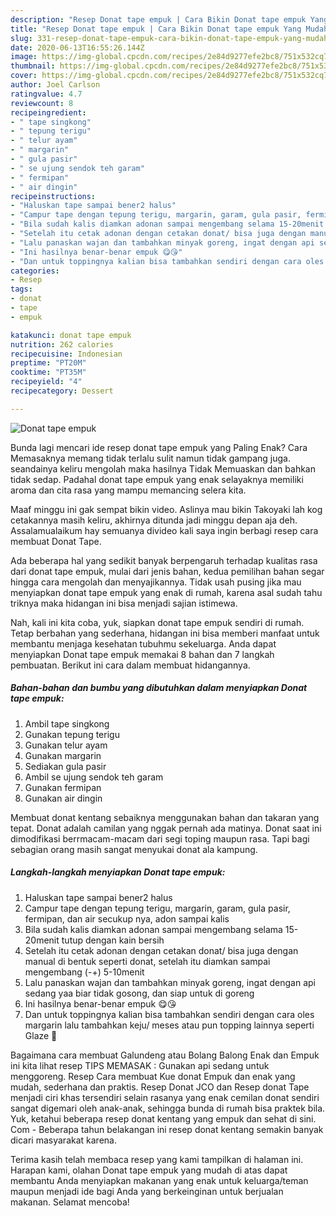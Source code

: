 ```yaml
---
description: "Resep Donat tape empuk | Cara Bikin Donat tape empuk Yang Mudah Dan Praktis"
title: "Resep Donat tape empuk | Cara Bikin Donat tape empuk Yang Mudah Dan Praktis"
slug: 331-resep-donat-tape-empuk-cara-bikin-donat-tape-empuk-yang-mudah-dan-praktis
date: 2020-06-13T16:55:26.144Z
image: https://img-global.cpcdn.com/recipes/2e84d9277efe2bc8/751x532cq70/donat-tape-empuk-foto-resep-utama.jpg
thumbnail: https://img-global.cpcdn.com/recipes/2e84d9277efe2bc8/751x532cq70/donat-tape-empuk-foto-resep-utama.jpg
cover: https://img-global.cpcdn.com/recipes/2e84d9277efe2bc8/751x532cq70/donat-tape-empuk-foto-resep-utama.jpg
author: Joel Carlson
ratingvalue: 4.7
reviewcount: 8
recipeingredient:
- " tape singkong"
- " tepung terigu"
- " telur ayam"
- " margarin"
- " gula pasir"
- " se ujung sendok teh garam"
- " fermipan"
- " air dingin"
recipeinstructions:
- "Haluskan tape sampai bener2 halus"
- "Campur tape dengan tepung terigu, margarin, garam, gula pasir, fermipan, dan air secukup nya, adon sampai kalis"
- "Bila sudah kalis diamkan adonan sampai mengembang selama 15-20menit tutup dengan kain bersih"
- "Setelah itu cetak adonan dengan cetakan donat/ bisa juga dengan manual di bentuk seperti donat, setelah itu diamkan sampai mengembang (-+) 5-10menit"
- "Lalu panaskan wajan dan tambahkan minyak goreng, ingat dengan api sedang yaa biar tidak gosong, dan siap untuk di goreng"
- "Ini hasilnya benar-benar empuk 😋😘"
- "Dan untuk toppingnya kalian bisa tambahkan sendiri dengan cara oles margarin lalu tambahkan keju/ meses atau pun topping lainnya seperti Glaze 🤗"
categories:
- Resep
tags:
- donat
- tape
- empuk

katakunci: donat tape empuk 
nutrition: 262 calories
recipecuisine: Indonesian
preptime: "PT20M"
cooktime: "PT35M"
recipeyield: "4"
recipecategory: Dessert

---
```



![Donat tape empuk](https://img-global.cpcdn.com/recipes/2e84d9277efe2bc8/751x532cq70/donat-tape-empuk-foto-resep-utama.jpg)

Bunda lagi mencari ide resep donat tape empuk yang Paling Enak? Cara Memasaknya memang tidak terlalu sulit namun tidak gampang juga. seandainya keliru mengolah maka hasilnya Tidak Memuaskan dan bahkan tidak sedap. Padahal donat tape empuk yang enak selayaknya memiliki aroma dan cita rasa yang mampu memancing selera kita.

Maaf minggu ini gak sempat bikin video. Aslinya mau bikin Takoyaki lah kog cetakannya masih keliru, akhirnya ditunda jadi minggu depan aja deh. Assalamualaikum hay semuanya divideo kali saya ingin berbagi resep cara membuat Donat Tape.

Ada beberapa hal yang sedikit banyak berpengaruh terhadap kualitas rasa dari donat tape empuk, mulai dari jenis bahan, kedua pemilihan bahan segar hingga cara mengolah dan menyajikannya. Tidak usah pusing jika mau menyiapkan donat tape empuk yang enak di rumah, karena asal sudah tahu triknya maka hidangan ini bisa menjadi sajian istimewa.


Nah, kali ini kita coba, yuk, siapkan donat tape empuk sendiri di rumah. Tetap berbahan yang sederhana, hidangan ini bisa memberi manfaat untuk membantu menjaga kesehatan tubuhmu sekeluarga. Anda dapat menyiapkan Donat tape empuk memakai 8 bahan dan 7 langkah pembuatan. Berikut ini cara dalam membuat hidangannya.

<!--inarticleads1-->

##### Bahan-bahan dan bumbu yang dibutuhkan dalam menyiapkan Donat tape empuk:

1. Ambil  tape singkong
1. Gunakan  tepung terigu
1. Gunakan  telur ayam
1. Gunakan  margarin
1. Sediakan  gula pasir
1. Ambil  se ujung sendok teh garam
1. Gunakan  fermipan
1. Gunakan  air dingin


Membuat donat kentang sebaiknya menggunakan bahan dan takaran yang tepat. Donat adalah camilan yang nggak pernah ada matinya. Donat saat ini dimodifikasi berrmacam-macam dari segi toping maupun rasa. Tapi bagi sebagian orang masih sangat menyukai donat ala kampung. 

<!--inarticleads2-->

##### Langkah-langkah menyiapkan Donat tape empuk:

1. Haluskan tape sampai bener2 halus
1. Campur tape dengan tepung terigu, margarin, garam, gula pasir, fermipan, dan air secukup nya, adon sampai kalis
1. Bila sudah kalis diamkan adonan sampai mengembang selama 15-20menit tutup dengan kain bersih
1. Setelah itu cetak adonan dengan cetakan donat/ bisa juga dengan manual di bentuk seperti donat, setelah itu diamkan sampai mengembang (-+) 5-10menit
1. Lalu panaskan wajan dan tambahkan minyak goreng, ingat dengan api sedang yaa biar tidak gosong, dan siap untuk di goreng
1. Ini hasilnya benar-benar empuk 😋😘
1. Dan untuk toppingnya kalian bisa tambahkan sendiri dengan cara oles margarin lalu tambahkan keju/ meses atau pun topping lainnya seperti Glaze 🤗


Bagaimana cara membuat Galundeng atau Bolang Balong Enak dan Empuk ini kita lihat resep TIPS MEMASAK : Gunakan api sedang untuk menggoreng. Resep Cara membuat Kue donat Empuk dan enak yang mudah, sederhana dan praktis. Resep Donat JCO dan Resep donat Tape menjadi ciri khas tersendiri selain rasanya yang enak cemilan donat sendiri sangat digemari oleh anak-anak, sehingga bunda di rumah bisa praktek bila. Yuk, ketahui beberapa resep donat kentang yang empuk dan sehat di sini. Com - Beberapa tahun belakangan ini resep donat kentang semakin banyak dicari masyarakat karena. 

Terima kasih telah membaca resep yang kami tampilkan di halaman ini. Harapan kami, olahan Donat tape empuk yang mudah di atas dapat membantu Anda menyiapkan makanan yang enak untuk keluarga/teman maupun menjadi ide bagi Anda yang berkeinginan untuk berjualan makanan. Selamat mencoba!
